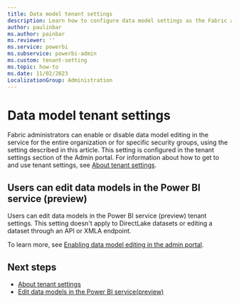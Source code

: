 ```yaml
---
title: Data model tenant settings
description: Learn how to configure data model settings as the Fabric administrator. 
author: paulinbar
ms.author: painbar
ms.reviewer: ''
ms.service: powerbi
ms.subservice: powerbi-admin
ms.custom: tenant-setting
ms.topic: how-to
ms.date: 11/02/2023
LocalizationGroup: Administration
---
```


# Data model tenant settings

Fabric administrators can enable or disable data model editing in the service for the entire organization or for specific security groups, using the setting described in this article. This setting is configured in the tenant settings section of the Admin portal. For information about how to get to and use tenant settings, see [About tenant settings](tenant-settings-index.md).

## Users can edit data models in the Power BI service (preview)

Users can edit data models in the Power BI service (preview) tenant settings. This setting doesn't apply to DirectLake datasets or editing a dataset through an API or XMLA endpoint.

To learn more, see [Enabling data model editing in the admin portal](/power-bi/transform-model/service-edit-data-models#enabling-data-model-editing-in-the-admin-portal).

## Next steps

* [About tenant settings](tenant-settings-index.md)
* [Edit data models in the Power BI service(preview)](/power-bi/transform-model/service-edit-data-models)